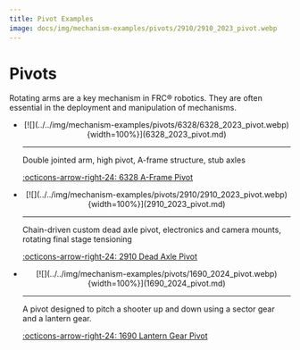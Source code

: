 ```yaml
---
title: Pivot Examples
image: docs/img/mechanism-examples/pivots/2910/2910_2023_pivot.webp
---
```


# Pivots

Rotating arms are a key mechanism in FRC® robotics. They are often essential in the deployment and manipulation of mechanisms.

<div class="grid cards" markdown>

-   <center>[![](../../img/mechanism-examples/pivots/6328/6328_2023_pivot.webp){width=100%}](6328_2023_pivot.md)</center>

    ---

    Double jointed arm, high pivot, A-frame structure, stub axles
    
    [:octicons-arrow-right-24: 6328 A-Frame Pivot](6328_2023_pivot.md)

-   <center>[![](../../img/mechanism-examples/pivots/2910/2910_2023_pivot.webp){width=100%}](2910_2023_pivot.md)</center>

    ---

    Chain-driven custom dead axle pivot, electronics and camera mounts, rotating final stage tensioning
    
    [:octicons-arrow-right-24: 2910 Dead Axle Pivot](2910_2023_pivot.md)

-   <center>[![](../../img/mechanism-examples/pivots/1690_2024_pivot.webp){width=100%}](1690_2024_pivot.md)</center>

    ---

    A pivot designed to pitch a shooter up and down using a sector gear and a lantern gear.
    
    [:octicons-arrow-right-24: 1690 Lantern Gear Pivot](1690_2024_pivot.md)

</div>
  
<br>